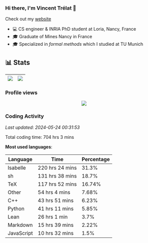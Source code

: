 ### Hi there, I'm Vincent Trélat 👋

Check out my [website](https://vtrelat.github.io)

-   💻 CS engineer & INRIA PhD student at Loria, Nancy, France
-   🎓 Graduate of Mines Nancy in France
-   🎓 Specialized in _formal methods_ which I studied at TU Munich

## 📊 **Stats**

| <img align="center" src="https://readme-stats.clckblog.space/api?username=VTrelat&show_icons=true&include_all_commits=true&theme=tokyonight&hide_border=true" /> | <img align="center" src="https://readme-stats.clckblog.space/api/top-langs/?username=VTrelat&layout=compact&theme=tokyonight&hide_border=true" /> |
| ---------------------------------------------------------------------------------------------------------------------------------------------------------------- | ------------------------------------------------------------------------------------------------------------------------------------------------- |

### Profile views

<p align="center">
 <img src="https://profile-counter.glitch.me/VTrelat/count.svg" />
</p>

<!--automations-->
### Coding Activity
_Last updated: 2024-05-24 00:31:53_

Total coding time: 704 hrs 3 mins

**Most used languages**:

| Language | Time | Percentage |
| ------------- | ------------- | ------------- |
| Isabelle | 220 hrs 24 mins | 31.3% |
| sh | 131 hrs 38 mins | 18.7% |
| TeX | 117 hrs 52 mins | 16.74% |
| Other | 54 hrs 4 mins | 7.68% |
| C++ | 43 hrs 51 mins | 6.23% |
| Python | 41 hrs 11 mins | 5.85% |
| Lean | 26 hrs 1 min | 3.7% |
| Markdown | 15 hrs 39 mins | 2.22% |
| JavaScript | 10 hrs 32 mins | 1.5% |

